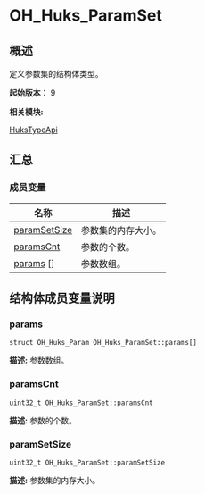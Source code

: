# OH_Huks_ParamSet


## 概述

定义参数集的结构体类型。

 **起始版本：**
9

**相关模块:**

[HuksTypeApi](_huks_type_api.md)


## 汇总


### 成员变量

  | 名称 | 描述 | 
| -------- | -------- |
| [paramSetSize](#paramsetsize) | 参数集的内存大小。  | 
| [paramsCnt](#paramscnt) | 参数的个数。  | 
| [params](#params) [] | 参数数组。  | 


## 结构体成员变量说明


### params

  
```
struct OH_Huks_Param OH_Huks_ParamSet::params[]
```
**描述:**
参数数组。


### paramsCnt

  
```
uint32_t OH_Huks_ParamSet::paramsCnt
```
**描述:**
参数的个数。


### paramSetSize

  
```
uint32_t OH_Huks_ParamSet::paramSetSize
```
**描述:**
参数集的内存大小。
